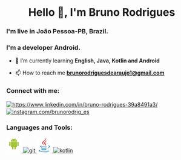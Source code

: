 <h1 align = "center"> Hello 👋, I'm Bruno Rodrigues </h1>
<h3> I'm live in João Pessoa-PB, Brazil.</h3>
<h3>I'm a developer Android.</h3>

- 🌱 I’m currently learning **English, Java, Kotlin and Android**

- 📫 How to reach me **brunorodriguesdearaujo1@gmail.com**

<h3 align="left">Connect with me:</h3>
<p align="left">
<a href="https:///www.linkedin.com/in/bruno-rodrigues-39a8491a3/" target="blank"><img align="center" src="https://img.shields.io/badge/linkedin-%230077B5.svg?&style=for-the-badge&logo=linkedin&logoColor=white" alt="https://www.linkedin.com/in/bruno-rodrigues-39a8491a3/" /></a>
<a href="https://instagram.com/brunorodrig_es" target="blank"><img align="center" src=https://img.shields.io/badge/instagram-%23E4405F.svg?&style=for-the-badge&logo=instagram&logoColor=white" alt="instagram.com/brunorodrig_es" /></a>
</p>

<h3 align="left">Languages and Tools:</h3>
<p align="left"> <a href="https://developer.android.com" target="_blank"> <img src="https://raw.githubusercontent.com/devicons/devicon/master/icons/android/android-original-wordmark.svg" alt="android" width="40" height="40"/> </a> <a href="https://git-scm.com/" target="_blank"> <img src="https://www.vectorlogo.zone/logos/git-scm/git-scm-icon.svg" alt="git" width="40" height="40"/> </a> <a href="https://www.java.com" target="_blank"> <img src="https://raw.githubusercontent.com/devicons/devicon/master/icons/java/java-original.svg" alt="java" width="40" height="40"/> </a> <a href="https://kotlinlang.org" target="_blank"> <img src="https://www.vectorlogo.zone/logos/kotlinlang/kotlinlang-icon.svg" alt="kotlin" width="40" height="40"/> </a>
